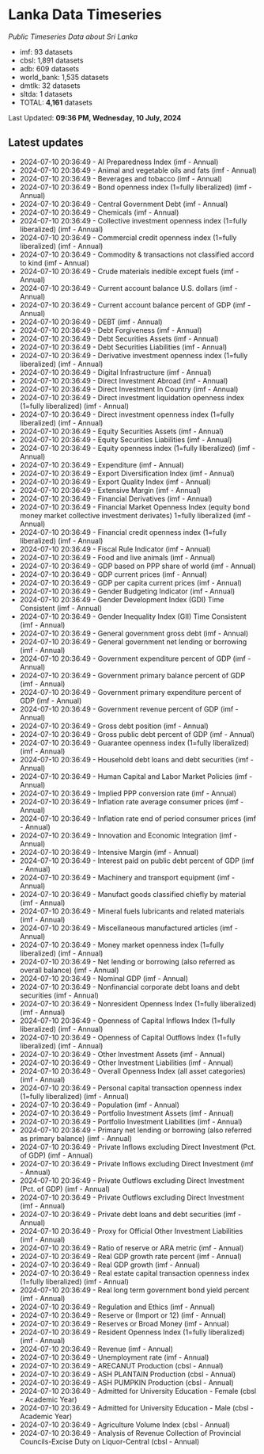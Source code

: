 # Lanka Data Timeseries
*Public Timeseries Data about Sri Lanka*

* imf: 93 datasets
* cbsl: 1,891 datasets
* adb: 609 datasets
* world_bank: 1,535 datasets
* dmtlk: 32 datasets
* sltda: 1 datasets
* TOTAL: **4,161** datasets

Last Updated: **09:36 PM, Wednesday, 10 July, 2024**

## Latest updates

* 2024-07-10 20:36:49 - AI Preparedness Index (imf - Annual)
* 2024-07-10 20:36:49 - Animal and vegetable oils and fats (imf - Annual)
* 2024-07-10 20:36:49 - Beverages and tobacco (imf - Annual)
* 2024-07-10 20:36:49 - Bond openness index (1=fully liberalized) (imf - Annual)
* 2024-07-10 20:36:49 - Central Government Debt (imf - Annual)
* 2024-07-10 20:36:49 - Chemicals (imf - Annual)
* 2024-07-10 20:36:49 - Collective investment openness index (1=fully liberalized) (imf - Annual)
* 2024-07-10 20:36:49 - Commercial credit openness index (1=fully liberalized) (imf - Annual)
* 2024-07-10 20:36:49 - Commodity & transactions not classified accord to kind (imf - Annual)
* 2024-07-10 20:36:49 - Crude materials inedible except fuels (imf - Annual)
* 2024-07-10 20:36:49 - Current account balance U.S. dollars (imf - Annual)
* 2024-07-10 20:36:49 - Current account balance percent of GDP (imf - Annual)
* 2024-07-10 20:36:49 - DEBT (imf - Annual)
* 2024-07-10 20:36:49 - Debt Forgiveness (imf - Annual)
* 2024-07-10 20:36:49 - Debt Securities Assets (imf - Annual)
* 2024-07-10 20:36:49 - Debt Securities Liabilities (imf - Annual)
* 2024-07-10 20:36:49 - Derivative investment openness index (1=fully liberalized) (imf - Annual)
* 2024-07-10 20:36:49 - Digital Infrastructure (imf - Annual)
* 2024-07-10 20:36:49 - Direct Investment Abroad (imf - Annual)
* 2024-07-10 20:36:49 - Direct Investment In Country (imf - Annual)
* 2024-07-10 20:36:49 - Direct investment liquidation openness index (1=fully liberalized) (imf - Annual)
* 2024-07-10 20:36:49 - Direct investment openness index (1=fully liberalized) (imf - Annual)
* 2024-07-10 20:36:49 - Equity Securities Assets (imf - Annual)
* 2024-07-10 20:36:49 - Equity Securities Liabilities (imf - Annual)
* 2024-07-10 20:36:49 - Equity openness index (1=fully liberalized) (imf - Annual)
* 2024-07-10 20:36:49 - Expenditure (imf - Annual)
* 2024-07-10 20:36:49 - Export Diversification Index (imf - Annual)
* 2024-07-10 20:36:49 - Export Quality Index (imf - Annual)
* 2024-07-10 20:36:49 - Extensive Margin (imf - Annual)
* 2024-07-10 20:36:49 - Financial Derivatives (imf - Annual)
* 2024-07-10 20:36:49 - Financial Market Openness Index (equity bond money market collective investment derivates) 1=fully liberalized (imf - Annual)
* 2024-07-10 20:36:49 - Financial credit openness index (1=fully liberalized) (imf - Annual)
* 2024-07-10 20:36:49 - Fiscal Rule Indicator (imf - Annual)
* 2024-07-10 20:36:49 - Food and live animals (imf - Annual)
* 2024-07-10 20:36:49 - GDP based on PPP share of world (imf - Annual)
* 2024-07-10 20:36:49 - GDP current prices (imf - Annual)
* 2024-07-10 20:36:49 - GDP per capita current prices (imf - Annual)
* 2024-07-10 20:36:49 - Gender Budgeting Indicator (imf - Annual)
* 2024-07-10 20:36:49 - Gender Development Index (GDI) Time Consistent (imf - Annual)
* 2024-07-10 20:36:49 - Gender Inequality Index (GII) Time Consistent (imf - Annual)
* 2024-07-10 20:36:49 - General government gross debt (imf - Annual)
* 2024-07-10 20:36:49 - General government net lending or borrowing (imf - Annual)
* 2024-07-10 20:36:49 - Government expenditure percent of GDP (imf - Annual)
* 2024-07-10 20:36:49 - Government primary balance percent of GDP (imf - Annual)
* 2024-07-10 20:36:49 - Government primary expenditure percent of GDP (imf - Annual)
* 2024-07-10 20:36:49 - Government revenue percent of GDP (imf - Annual)
* 2024-07-10 20:36:49 - Gross debt position (imf - Annual)
* 2024-07-10 20:36:49 - Gross public debt percent of GDP (imf - Annual)
* 2024-07-10 20:36:49 - Guarantee openness index (1=fully liberalized) (imf - Annual)
* 2024-07-10 20:36:49 - Household debt loans and debt securities (imf - Annual)
* 2024-07-10 20:36:49 - Human Capital and Labor Market Policies (imf - Annual)
* 2024-07-10 20:36:49 - Implied PPP conversion rate (imf - Annual)
* 2024-07-10 20:36:49 - Inflation rate average consumer prices (imf - Annual)
* 2024-07-10 20:36:49 - Inflation rate end of period consumer prices (imf - Annual)
* 2024-07-10 20:36:49 - Innovation and Economic Integration (imf - Annual)
* 2024-07-10 20:36:49 - Intensive Margin (imf - Annual)
* 2024-07-10 20:36:49 - Interest paid on public debt percent of GDP (imf - Annual)
* 2024-07-10 20:36:49 - Machinery and transport equipment (imf - Annual)
* 2024-07-10 20:36:49 - Manufact goods classified chiefly by material (imf - Annual)
* 2024-07-10 20:36:49 - Mineral fuels lubricants and related materials (imf - Annual)
* 2024-07-10 20:36:49 - Miscellaneous manufactured articles (imf - Annual)
* 2024-07-10 20:36:49 - Money market openness index (1=fully liberalized) (imf - Annual)
* 2024-07-10 20:36:49 - Net lending or borrowing (also referred as overall balance) (imf - Annual)
* 2024-07-10 20:36:49 - Nominal GDP (imf - Annual)
* 2024-07-10 20:36:49 - Nonfinancial corporate debt loans and debt securities (imf - Annual)
* 2024-07-10 20:36:49 - Nonresident Openness Index (1=fully liberalized) (imf - Annual)
* 2024-07-10 20:36:49 - Openness of Capital Inflows Index (1=fully liberalized) (imf - Annual)
* 2024-07-10 20:36:49 - Openness of Capital Outflows Index (1=fully liberalized) (imf - Annual)
* 2024-07-10 20:36:49 - Other Investment Assets (imf - Annual)
* 2024-07-10 20:36:49 - Other Investment Liabilities (imf - Annual)
* 2024-07-10 20:36:49 - Overall Openness Index (all asset categories) (imf - Annual)
* 2024-07-10 20:36:49 - Personal capital transaction openness index (1=fully liberalized) (imf - Annual)
* 2024-07-10 20:36:49 - Population (imf - Annual)
* 2024-07-10 20:36:49 - Portfolio Investment Assets (imf - Annual)
* 2024-07-10 20:36:49 - Portfolio Investment Liabilities (imf - Annual)
* 2024-07-10 20:36:49 - Primary net lending or borrowing (also referred as primary balance) (imf - Annual)
* 2024-07-10 20:36:49 - Private Inflows excluding Direct Investment (Pct. of GDP) (imf - Annual)
* 2024-07-10 20:36:49 - Private Inflows excluding Direct Investment (imf - Annual)
* 2024-07-10 20:36:49 - Private Outflows excluding Direct Investment (Pct. of GDP) (imf - Annual)
* 2024-07-10 20:36:49 - Private Outflows excluding Direct Investment (imf - Annual)
* 2024-07-10 20:36:49 - Private debt loans and debt securities (imf - Annual)
* 2024-07-10 20:36:49 - Proxy for Official Other Investment Liabilities (imf - Annual)
* 2024-07-10 20:36:49 - Ratio of reserve or ARA metric (imf - Annual)
* 2024-07-10 20:36:49 - Real GDP growth rate percent (imf - Annual)
* 2024-07-10 20:36:49 - Real GDP growth (imf - Annual)
* 2024-07-10 20:36:49 - Real estate capital transaction openness index (1=fully liberalized) (imf - Annual)
* 2024-07-10 20:36:49 - Real long term government bond yield percent (imf - Annual)
* 2024-07-10 20:36:49 - Regulation and Ethics (imf - Annual)
* 2024-07-10 20:36:49 - Reserve or (Import or 12) (imf - Annual)
* 2024-07-10 20:36:49 - Reserves or Broad Money (imf - Annual)
* 2024-07-10 20:36:49 - Resident Openness Index (1=fully liberalized) (imf - Annual)
* 2024-07-10 20:36:49 - Revenue (imf - Annual)
* 2024-07-10 20:36:49 - Unemployment rate (imf - Annual)
* 2024-07-10 20:36:49 - ARECANUT Production (cbsl - Annual)
* 2024-07-10 20:36:49 - ASH PLANTAIN Production (cbsl - Annual)
* 2024-07-10 20:36:49 - ASH PUMPKIN Production (cbsl - Annual)
* 2024-07-10 20:36:49 - Admitted for University Education - Female (cbsl - Academic Year)
* 2024-07-10 20:36:49 - Admitted for University Education - Male (cbsl - Academic Year)
* 2024-07-10 20:36:49 - Agriculture Volume Index (cbsl - Annual)
* 2024-07-10 20:36:49 - Analysis of Revenue Collection of Provincial Councils-Excise Duty on Liquor-Central (cbsl - Annual)
